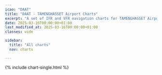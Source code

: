 ```yaml
---
icao: "DAAT" 
title: "DAAT - TAMENGHASSET Airport Charts"
excerpt: "A set of IFR and VFR navigation charts for TAMENGHASSET Airport"
date: 2025-03-16T00:00:00+01:00
last_modified_at: 2025-03-16T00:00:00+01:00
classes: wide

sidebar:
  title: "All charts"
  nav: charts

---
```


{% include chart-single.html %}